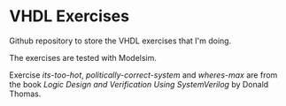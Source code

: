 # VHDL Exercises
Github repository to store the VHDL exercises that I'm doing.

The exercises are tested with Modelsim.

Exercise *its-too-hot*, *politically-correct-system* and *wheres-max* are from
the book *Logic Design and Verification Using SystemVerilog* by Donald Thomas.
